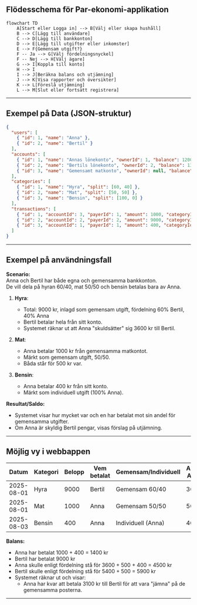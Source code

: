 ## Flödesschema för Par-ekonomi-applikation

```mermaid
flowchart TD
    A[Start eller Logga in] --> B[Välj eller skapa hushåll]
    B --> C[Lägg till användare]
    C --> D[Lägg till bankkonton]
    D --> E[Lägg till utgifter eller inkomster]
    E --> F{Gemensam utgift?}
    F -- Ja --> G[Välj fördelningsnyckel]
    F -- Nej --> H[Välj ägare]
    G --> I[Koppla till konto]
    H --> I
    I --> J[Beräkna balans och utjämning]
    J --> K[Visa rapporter och översikter]
    K --> L[Föreslå utjämning]
    L --> M[Slut eller fortsätt registrera]
```

---

## Exempel på Data (JSON-struktur)

```json
{
  "users": [
    { "id": 1, "name": "Anna" },
    { "id": 2, "name": "Bertil" }
  ],
  "accounts": [
    { "id": 1, "name": "Annas lönekonto", "ownerId": 1, "balance": 12000 },
    { "id": 2, "name": "Bertils lönekonto", "ownerId": 2, "balance": 13000 },
    { "id": 3, "name": "Gemensamt matkonto", "ownerId": null, "balance": 5000 }
  ],
  "categories": [
    { "id": 1, "name": "Hyra", "split": [60, 40] },
    { "id": 2, "name": "Mat", "split": [50, 50] },
    { "id": 3, "name": "Bensin", "split": [100, 0] }
  ],
  "transactions": [
    { "id": 1, "accountId": 3, "payerId": 1, "amount": 1000, "categoryId": 2, "date": "2025-08-01", "shared": true },
    { "id": 2, "accountId": 2, "payerId": 2, "amount": 9000, "categoryId": 1, "date": "2025-08-01", "shared": true },
    { "id": 3, "accountId": 1, "payerId": 1, "amount": 400, "categoryId": 3, "date": "2025-08-03", "shared": false }
  ]
}
```

---

## Exempel på användningsfall

**Scenario:**  
Anna och Bertil har både egna och gemensamma bankkonton.  
De vill dela på hyran 60/40, mat 50/50 och bensin betalas bara av Anna.

1. **Hyra**:  
   - Total: 9000 kr, inlagd som gemensam utgift, fördelning 60% Bertil, 40% Anna  
   - Bertil betalar hela från sitt konto.  
   - Systemet räknar ut att Anna "skuldsätter" sig 3600 kr till Bertil.

2. **Mat**:  
   - Anna betalar 1000 kr från gemensamma matkontot.  
   - Märkt som gemensam utgift, 50/50.  
   - Båda står för 500 kr var.

3. **Bensin**:  
   - Anna betalar 400 kr från sitt konto.  
   - Märkt som individuell utgift (100% Anna).

**Resultat/Saldo:**  
- Systemet visar hur mycket var och en har betalat mot sin andel för gemensamma utgifter.
- Om Anna är skyldig Bertil pengar, visas förslag på utjämning.

---

## Möjlig vy i webbappen

| Datum      | Kategori | Belopp | Vem betalat | Gemensam/Individuell | Andel Anna | Andel Bertil |
|------------|----------|--------|-------------|----------------------|------------|--------------|
| 2025-08-01 | Hyra     | 9000   | Bertil      | Gemensam 60/40       | 3600       | 5400         |
| 2025-08-01 | Mat      | 1000   | Anna        | Gemensam 50/50       | 500        | 500          |
| 2025-08-03 | Bensin   | 400    | Anna        | Individuell (Anna)   | 400        | 0            |

**Balans:**  
- Anna har betalat 1000 + 400 = 1400 kr  
- Bertil har betalat 9000 kr  
- Anna skulle enligt fördelning stå för 3600 + 500 + 400 = 4500 kr  
- Bertil skulle enligt fördelning stå för 5400 + 500 = 5900 kr  
- Systemet räknar ut och visar:  
  - Anna har kvar att betala 3100 kr till Bertil för att vara "jämna" på de gemensamma posterna.

---